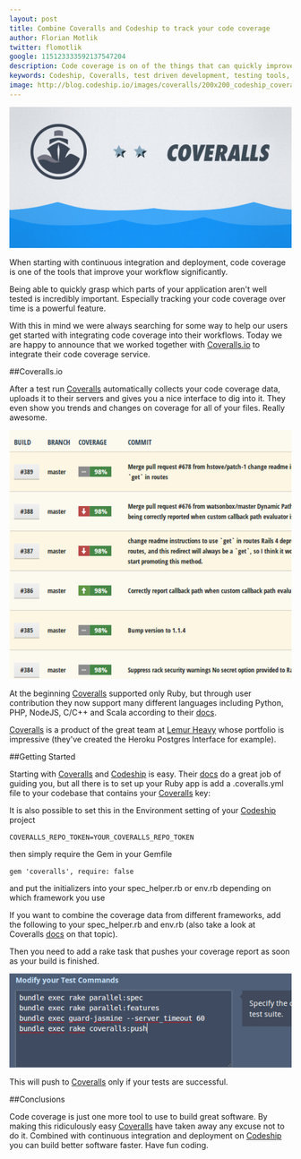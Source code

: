 ```yaml
---
layout: post
title: Combine Coveralls and Codeship to track your code coverage
author: Florian Motlik
twitter: flomotlik
google: 115123333592137547204
description: Code coverage is on of the things that can quickly improve your workflow significantly. That's why we have included support for Coveralls to the Codeship.
keywords: Codeship, Coveralls, test driven development, testing tools, testing methodologies, hosted testing, automatically deploy, code coverage, code coverage tools, healthy code, code smell, Ruby, Ruby on rails
image: http://blog.codeship.io/images/coveralls/200x200_codeship_coveralls_integration.png
---
```


![Coveralls UI](/images/coveralls/codeship_coveralls_integration.png)

When starting with continuous integration and deployment, code
coverage is one of the tools that improve your workflow significantly.

Being able to quickly grasp which parts of your application aren't well tested is incredibly important.
Especially tracking your code coverage over time is a powerful feature.

With this in mind we were always searching for some way to help our users get started
with integrating code coverage into their workflows. Today we are happy to announce that
we worked together with [Coveralls.io](https://coveralls.io) to integrate their code
coverage service.

##Coveralls.io

After a test run [Coveralls](https://coveralls.io) automatically collects your code coverage data, uploads it to their servers
and gives you a nice interface to dig into it. They even show you trends and changes on coverage
for all of your files. Really awesome.

![Coveralls UI](/images/coveralls/coveralls.png)

At the beginning [Coveralls](https://coveralls.io) supported only Ruby, but through user contribution they now support many different languages
including Python, PHP, NodeJS, C/C++ and Scala according to their [docs](https://coveralls.io/docs).

[Coveralls](https://coveralls.io) is a product of the great team at [Lemur Heavy](http://lemurheavy.com/)
whose portfolio is impressive (they've created the Heroku Postgres Interface for example).

##Getting Started

Starting with [Coveralls](https://coveralls.io) and [Codeship](https://www.codeship.io/) is easy. Their [docs](https://coveralls.io/docs/ruby) do a great job of guiding
you, but all there is to set up your Ruby app is add a .coveralls.yml file to your codebase that contains
your [Coveralls](https://coveralls.io) key:

<script src="https://gist.github.com/flomotlik/5459823.js"></script>

It is also possible to set this in the Environment setting of your [Codeship](https://www.codeship.io/) project

    COVERALLS_REPO_TOKEN=YOUR_COVERALLS_REPO_TOKEN

then simply require the Gem in your Gemfile

    gem 'coveralls', require: false

and put the initializers into your spec_helper.rb or env.rb depending on which framework you use

<script src="https://gist.github.com/flomotlik/5459802.js"></script>

If you want to combine the coverage data from different frameworks, add the following to your spec_helper.rb
and env.rb (also take a look at Coveralls [docs](https://coveralls.io/docs/ruby) on that topic).

<script src="https://gist.github.com/flomotlik/5459801.js"></script>

Then you need to add a rake task that pushes your coverage report as soon as your build is finished.

<script src="https://gist.github.com/flomotlik/5459883.js"></script>

![Coveralls UI](/images/coveralls/pushtask.png)

This will push to [Coveralls](https://coveralls.io) only if your tests are successful.

##Conclusions

Code coverage is just one more tool to use to build great software. By making this ridiculously easy
[Coveralls](https://coveralls.io) have taken away any excuse not to do it. Combined with continuous integration and
deployment on [Codeship](https://www.codeship.io/) you can build better software faster. Have fun coding.